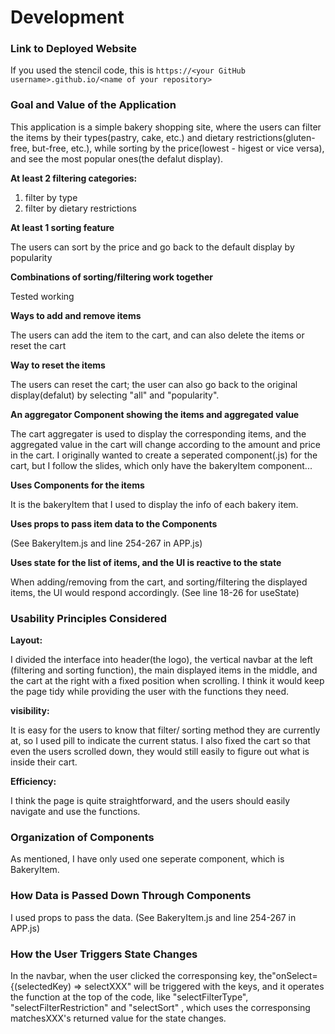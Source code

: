 # Development

### Link to Deployed Website
If you used the stencil code, this is `https://<your GitHub username>.github.io/<name of your repository>`

### Goal and Value of the Application
This application is a simple bakery shopping site, where the users can filter the items by their types(pastry, cake, etc.) and dietary restrictions(gluten-free, but-free, etc.), while sorting by the price(lowest - higest or vice versa), and see the most popular ones(the defalut display).

**At least 2 filtering categories:**
1. filter by type
2. filter by dietary restrictions


**At least 1 sorting feature**  

The users can sort by the price and go back to the default display by popularity

**Combinations of sorting/filtering work together**  

Tested working

**Ways to add and remove items**  

The users can add the item to the cart, and can also delete the items or reset the cart

**Way to reset the items**  

The users can reset the cart; the user can also go back to the original display(defalut) by selecting "all" and "popularity".

**An aggregator Component showing the items and aggregated value**  

The cart aggregater is used to display the corresponding items, and the aggregated value in the cart will change according to the amount and price in the cart. I originally wanted to create a seperated component(.js) for the cart, but I follow the slides, which only have the bakeryItem component...

**Uses Components for the items**  

It is the bakeryItem that I used to display the info of each bakery item.

**Uses props to pass item data to the Components**  

(See BakeryItem.js and line 254-267 in APP.js)

**Uses state for the list of items, and the UI is reactive to the state**  

When adding/removing from the cart, and sorting/filtering the displayed items, the UI would respond accordingly. 
(See line 18-26 for useState)

### Usability Principles Considered
**Layout:**  

I divided the interface into header(the logo), the vertical navbar at the left (filtering and sorting function), the main displayed items in the middle, and the cart at the right with a fixed position when scrolling. I think it would keep the page tidy while providing the user with the functions they need. 

**visibility:**  

It is easy for the users to know that filter/ sorting method they are currently at, so I used pill to indicate the current status. I also fixed the cart so that even the users scrolled down, they would still easily to figure out what is inside their cart.

**Efficiency:**  

I think the page is quite straightforward, and the users should easily navigate and use the functions.

### Organization of Components
As mentioned, I have only used one seperate component, which is BakeryItem. 

### How Data is Passed Down Through Components
I used props to pass the data. (See BakeryItem.js and line 254-267 in APP.js)

### How the User Triggers State Changes
In the navbar, when the user clicked the corresponsing key, the"onSelect={(selectedKey) => selectXXX" will be triggered with the keys, and it operates the function at the top of the code, like "selectFilterType", "selectFilterRestriction" and "selectSort" , which uses the corresponsing matchesXXX's returned value for the state changes.
